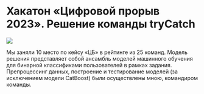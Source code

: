 # Хакатон «Цифровой прорыв 2023». Решение команды tryCatch

![](https://github.com/exmanka/tryCatch_solution/blob/main/case_place.png?raw=true)

Мы заняли 10 место по кейсу «ЦБ» в рейтинге из 25 команд. Модель решения представляет собой ансамбль моделей машинного обучения для бинарной классификами пользователей в рамках задания. Препроцессинг данных, построение и тестирование моделей (за исключением модели CatBoost) были осуществлены мною, командиром команды.
